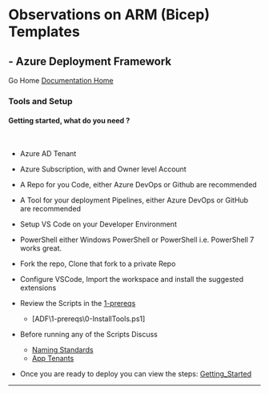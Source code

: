 #  Observations on ARM (Bicep) Templates # 

## - Azure Deployment Framework ## 
Go Home [Documentation Home](./index.md)

### Tools and Setup

#### Getting started, what do you need ?
<br/>

- Azure AD Tenant
- Azure Subscription, with and Owner level Account
- A Repo for you Code, either Azure DevOps or Github are recommended
- A Tool for your deployment Pipelines, either Azure DevOps or GitHub are recommended

- Setup VS Code on your Developer Environment 
- PowerShell either Windows PowerShell or PowerShell i.e. PowerShell 7 works great.
- Fork the repo, Clone that fork to a private Repo

- Configure VSCode, Import the workspace and install the suggested extensions
- Review the Scripts in the [1-prereqs](../ADF/1-prereqs)
    - [ADF\1-prereqs\0-InstallTools.ps1]
- Before running any of the Scripts Discuss
    - [Naming Standards](./Naming_Standards.md)
    - [App Tenants](./App_Tenants.md)
- Once you are ready to deploy you can view the steps: [Getting_Started](./Getting_Started.md)
---
